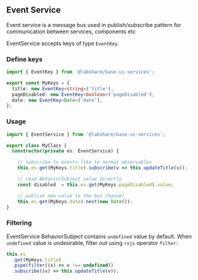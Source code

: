 ## Event Service

Event service is a message bus used in publish/subscribe pattern for communication between services, components etc

EventService accepts keys of type `EventKey`.

### Define keys

```typescript
import { EventKey } from '@labshare/base-ui-services';

export const MyKeys = {
  title: new EventKey<string>('title'),
  pageDisabled: new EventKey<boolean>('pageDisabled'),
  date: new EventKey<Date>('date'),
};
```

### Usage

```typescript
import { EventService } from '@labshare/base-ui-services';

export class MyClass {
  constructor(private es: EventService) {

    // subscribe to events like to normal observables
    this.es.get(MyKeys.title).subscribe(v => this.updateTitle(v));

    // read BehaviorSubject value directly
    const disabled  = this.es.get(MyKeys.pageDisabled).value;

    // publish new value to the bus channel
    this.es.get(MyKeys.date).next(new Date());
}
```

### Filtering

EventService BehaviorSubject contains `undefined` value by default. When `undefined` value is undesirable, filter out
using `rxjs` operator `filter`:

```typescript
this.es
  .get(MyKeys.title)
  .pipe(filter((x) => x !== undefined))
  .subscribe((v) => this.updateTitle(v));
```
